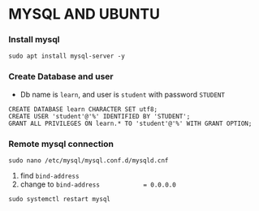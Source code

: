 # MYSQL AND UBUNTU

### Install mysql
 ```shell
sudo apt install mysql-server -y
 ```

### Create Database and user
* Db name is `learn`, and user is `student` with password `STUDENT`
 ```mysql
CREATE DATABASE learn CHARACTER SET utf8;
CREATE USER 'student'@'%' IDENTIFIED BY 'STUDENT';
GRANT ALL PRIVILEGES ON learn.* TO 'student'@'%' WITH GRANT OPTION;
 ```

### Remote mysql connection
 ```shell
sudo nano /etc/mysql/mysql.conf.d/mysqld.cnf
 ```
1) find `bind-address`
2) change to `bind-address            = 0.0.0.0`
 ```
sudo systemctl restart mysql
 ```
